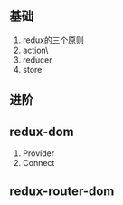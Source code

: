 ## 基础
1. redux的三个原则
2. action\
3. reducer
4. store

## 进阶


## redux-dom
1. Provider
2. Connect

## redux-router-dom

